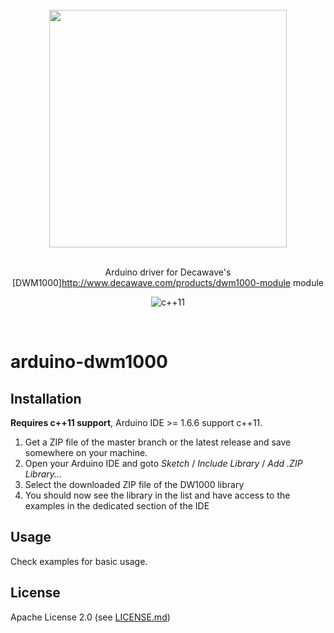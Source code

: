 <br/>
<div align="center">
  <img width="380px" src="https://drive.google.com/file/d/1Y7PUmOzlUpDRZuM4zSEY7W6y-3DXo5B9/view?usp=sharing">
</div>
<br/>
<div align="center">

Arduino driver for Decawave's [DWM1000]http://www.decawave.com/products/dwm1000-module module

![c++11](https://img.shields.io/badge/C%2B%2B-11-brightgreen.svg)
</div>
<br/>


# arduino-dwm1000


Installation
------------
**Requires c++11 support**, Arduino IDE >= 1.6.6 support c++11.

 1. Get a ZIP file of the master branch or the latest release and save somewhere on your machine.
 2. Open your Arduino IDE and goto _Sketch_ / _Include Library_ / _Add .ZIP Library..._
 3. Select the downloaded ZIP file of the DW1000 library
 4. You should now see the library in the list and have access to the examples in the dedicated section of the IDE

Usage
-----
Check examples for basic usage.

License
-------
Apache License 2.0 (see [LICENSE.md](https://github.com/F-Army/arduino-dwm1000/blob/master/LICENSE.md))
